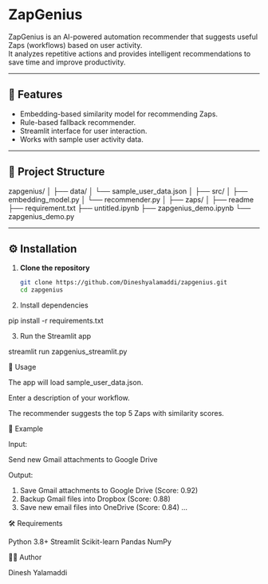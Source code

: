 # ZapGenius

ZapGenius is an AI-powered automation recommender that suggests useful Zaps (workflows) based on user activity.  
It analyzes repetitive actions and provides intelligent recommendations to save time and improve productivity.  

---

## 🚀 Features
- Embedding-based similarity model for recommending Zaps.  
- Rule-based fallback recommender.  
- Streamlit interface for user interaction.  
- Works with sample user activity data.  

---

## 📂 Project Structure
zapgenius/
│
├── data/
│   └── sample_user_data.json
│
├── src/
│   ├── embedding_model.py
│   └── recommender.py
│
├── zaps/
│
├── readme
├── requirement.txt
├── untitled.ipynb
├── zapgenius_demo.ipynb
└── zapgenius_demo.py

---

## ⚙️ Installation

1. **Clone the repository**
   ```bash
   git clone https://github.com/Dineshyalamaddi/zapgenius.git
   cd zapgenius

2. Install dependencies

pip install -r requirements.txt

3. Run the Streamlit app

streamlit run zapgenius_streamlit.py

🧪 Usage

The app will load sample_user_data.json.

Enter a description of your workflow.

The recommender suggests the top 5 Zaps with similarity scores.

📌 Example

Input:

Send new Gmail attachments to Google Drive

Output:

1. Save Gmail attachments to Google Drive (Score: 0.92)
2. Backup Gmail files into Dropbox (Score: 0.88)
3. Save new email files into OneDrive (Score: 0.84)
...


🛠️ Requirements

Python 3.8+
Streamlit
Scikit-learn
Pandas
NumPy

👨‍💻 Author  

Dinesh Yalamaddi  


